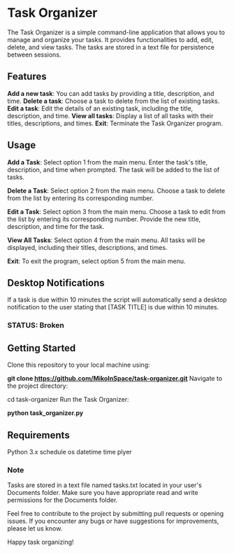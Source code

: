 # Task Organizer
The Task Organizer is a simple command-line application that allows you to manage and organize your tasks. It provides functionalities to add, edit, delete, and view tasks. The tasks are stored in a text file for persistence between sessions.

## Features
**Add a new task**: You can add tasks by providing a title, description, and time.
**Delete a task**: Choose a task to delete from the list of existing tasks.
**Edit a task**: Edit the details of an existing task, including the title, description, and time.
**View all tasks**: Display a list of all tasks with their titles, descriptions, and times.
**Exit**: Terminate the Task Organizer program.
## Usage
**Add a Task**: Select option 1 from the main menu. Enter the task's title, description, and time when prompted. The task will be added to the list of tasks.

**Delete a Task**: Select option 2 from the main menu. Choose a task to delete from the list by entering its corresponding number.

**Edit a Task**: Select option 3 from the main menu. Choose a task to edit from the list by entering its corresponding number. Provide the new title, description, and time for the task.

**View All Tasks**: Select option 4 from the main menu. All tasks will be displayed, including their titles, descriptions, and times.

**Exit**: To exit the program, select option 5 from the main menu.

## Desktop Notifications
If a task is due within 10 minutes the script will automatically send a desktop notification to the user stating that [TASK TITLE] is due within 10 minutes.

### __STATUS: Broken__

## Getting Started
Clone this repository to your local machine using:

__git clone https://github.com/MikoInSpace/task-organizer.git__
Navigate to the project directory:

cd task-organizer
Run the Task Organizer:

__python task_organizer.py__

## Requirements
Python 3.x
schedule
os
datetime
time
plyer

### Note
Tasks are stored in a text file named tasks.txt located in your user's Documents folder. Make sure you have appropriate read and write permissions for the Documents folder.

Feel free to contribute to the project by submitting pull requests or opening issues. If you encounter any bugs or have suggestions for improvements, please let us know.

Happy task organizing!
